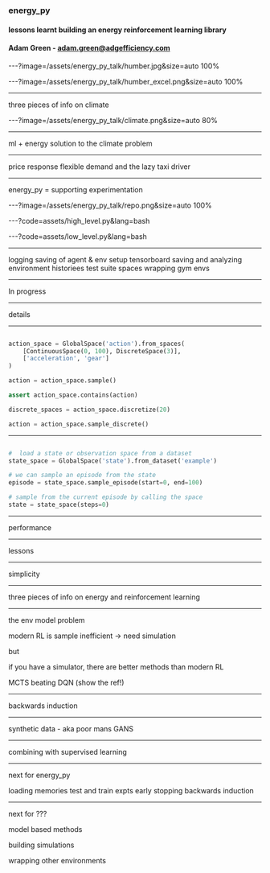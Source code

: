 ### energy_py

#### lessons learnt building an energy reinforcement learning library

#### Adam Green - adam.green@adgefficiency.com

---?image=/assets/energy_py_talk/humber.jpg&size=auto 100%

---?image=/assets/energy_py_talk/humber_excel.png&size=auto 100%

---

three pieces of info on climate

---?image=/assets/energy_py_talk/climate.png&size=auto 80%

---

ml + energy solution to the climate problem

---

price response flexible demand and the lazy taxi driver

---

energy_py = supporting experimentation 

---?image=/assets/energy_py_talk/repo.png&size=auto 100%

---?code=assets/high_level.py&lang=bash

---?code=assets/low_level.py&lang=bash

---

logging
saving of agent & env setup
tensorboard
saving and analyzing environment historiees
test suite
spaces
wrapping gym envs

---

In progress


---

details

---

```python

action_space = GlobalSpace('action').from_spaces(
    [ContinuousSpace(0, 100), DiscreteSpace(3)],
    ['acceleration', 'gear']
)

action = action_space.sample()

assert action_space.contains(action)

discrete_spaces = action_space.discretize(20)

action = action_space.sample_discrete()

```
---

```python

#  load a state or observation space from a dataset
state_space = GlobalSpace('state').from_dataset('example')

# we can sample an episode from the state
episode = state_space.sample_episode(start=0, end=100)

# sample from the current episode by calling the space
state = state_space(steps=0)
```

---

performance

---

lessons

---

simplicity

---

three pieces of info on energy and reinforcement learning

---

the env model problem

modern RL is sample inefficient -> need simulation

but

if you have a simulator, there are better methods than modern RL

MCTS beating DQN (show the ref!)

---

backwards induction

---

synthetic data - aka poor mans GANS

---

combining with supervised learning

---

next for energy_py

loading memories
test and train expts
early stopping
backwards induction

---


next for ???

model based methods 

building simulations

wrapping other environments
